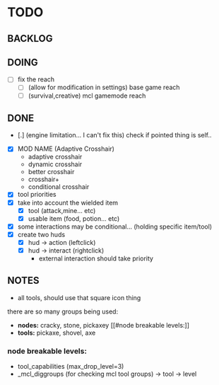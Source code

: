 # TODO

## BACKLOG


## DOING

- [ ] fix the reach
  - [ ] (allow for modification in settings) base game reach
  - [ ] (survival,creative) mcl gamemode reach
 
## DONE

- [.] (engine limitation... I can't fix this) check if pointed thing is self..
- [x] MOD NAME (Adaptive Crosshair)
  - adaptive crosshair
  - dynamic crosshair
  - better crosshair
  - crosshair+
  - conditional crosshair
- [x] tool priorities
- [x] take into account the wielded item
  - [x] tool (attack,mine... etc)
  - [x] usable item (food, potion... etc)
- [x] some interactions may be conditional... (holding specific item/tool)
- [x] create two huds
  - [x] hud -> action (leftclick)
  - [x] hud -> interact (rightclick)
    - external interaction should take priority

## NOTES

- all tools, should use that square icon thing

there are so many groups being used:
- **nodes:** cracky, stone, pickaxey [[#node breakable levels:]]
- **tools:** pickaxe, shovel, axe

### node breakable levels:
- tool_capabilities (max_drop_level=3)
- _mcl_diggroups (for checking mcl tool groups) -> tool -> level
